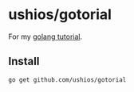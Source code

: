 ushios/gotorial
================

For my [golang tutorial](https://dl.dropboxusercontent.com/u/2665492/wiki/index.html#!golang/./tutorial.md).

Install
--------

```
go get github.com/ushios/gotorial
```
